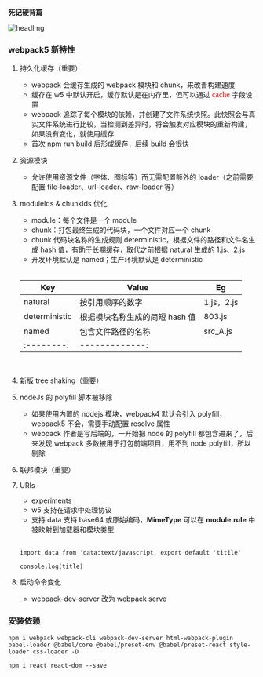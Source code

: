 **~~死记硬背篇~~**

![headImg](https://img-blog.csdnimg.cn/20190110153341989.jpg?x-oss-process=image/watermark,type_ZmFuZ3poZW5naGVpdGk,shadow_10,text_aHR0cHM6Ly9ibG9nLmNzZG4ubmV0L3dlaXhpbl8zODE4NDc0MQ==,size_16,color_FFFFFF,t_70)

### webpack5 新特性

1. 持久化缓存（重要）

   - webpack 会缓存生成的 webpack 模块和 chunk，来改善构建速度
   - 缓存在 w5 中默认开启，缓存默认是在内存里，但可以通过 <font face="楷体" size = 3 color = red > cache </font> 字段设置
   - webpack 追踪了每个模块的依赖，并创建了文件系统快照。此快照会与真实文件系统进行比较，当检测到差异时，将会触发对应模块的重新构建，如果没有变化，就使用缓存
   - 首次 npm run build 后形成缓存，后续 build 会很快

2. 资源模块

   - 允许使用资源文件（字体、图标等）而无需配置额外的 loader（之前需要配置 file-loader、url-loader、raw-loader 等）

3. moduleIds & chunkIds 优化

   - module：每个文件是一个 module
   - chunk：打包最终生成的代码块，一个文件对应一个 chunk
   - chunk 代码块名称的生成规则 deterministic，根据文件的路径和文件名生成 hash 值，有助于长期缓存，取代之前根据 natural 生成的 1.js、2.js
   - 开发环境默认是 named；生产环境默认是 deterministic

   <br>

   | Key           | Value                          | Eg         |
   | ------------- | ------------------------------ | ---------- |
   | natural       | 按引用顺序的数字               | 1.js，2.js |
   | deterministic | 根据模块名称生成的简短 hash 值 | 803.js     |
   | named         | 包含文件路径的名称             | src_A.js   |
   | :--------:    | -------------:                 |

<br>

4. 新版 tree shaking（重要）

5. nodeJs 的 polyfill 脚本被移除

   - 如果使用内置的 nodejs 模块，webpack4 默认会引入 polyfill，webpack5 不会，需要手动配置 resolve 属性
   - webpack 作者是写后端的，一开始把 node 的 polyfill 都包含进来了，后来发现 webpack 多数被用于打包前端项目，用不到 node polyfill，所以剔除

6. 联邦模块（重要）

7. URIs

   - experiments
   - w5 支持在请求中处理协议
   - 支持 data 支持 base64 或原始编码，**MimeType** 可以在 **module.rule** 中被映射到加载器和模块类型

   <br>

   ```javacript
   import data from 'data:text/javascript, export default 'titile''

   console.log(title)
   ```

8. 启动命令变化
   - webpack-dev-server 改为 webpack serve

### 安装依赖

```
npm i webpack webpack-cli webpack-dev-server html-webpack-plugin babel-loader @babel/core @babel/preset-env @babel/preset-react style-loader css-loader -D

npm i react react-dom --save
```
